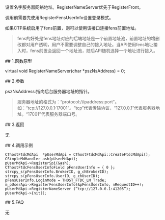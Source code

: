<p>设置名字服务器网络地址。RegisterNameServer优先于RegisterFront。</p>
<p>调用前需要先使用RegisterFensUserInfo设置登录模式。</p>
<p>如果CTP系统启用了fens前置，则可以使用该接口连接fens前置地址。</p>
<blockquote>
<p>fens的好处是fens地址对应的后端地址是一个前置地址池，前置地址的增删改都对用户透明，用户不需要调整自己的接入地址。当API使用fens地址接入时，fens前置会返回一个地址池，随后API随机选择一个地址进行接入。</p>
</blockquote>
<span class="anchor" id="f4235a02-28da-405a-871f-ad9fadc9f94e"></span>
## 1.函数原型
<p>virtual void RegisterNameServer(char *pszNsAddress) = 0;</p>
<span class="anchor" id="8fbd5a9c-3978-4153-bf54-8505b491fa7a"></span>
## 2.参数
<p>pszNsAddress:指向后台服务器地址的指针。</p>
<blockquote>
<p>服务器地址的格式为：“protocol://ipaddress:port”。如：“tcp://127.0.0.1:17001”。“tcp”代表传输协议，“127.0.0.1”代表服务器地址。“17001”代表服务器端口号。</p>
</blockquote>
<span class="anchor" id="5a269faf-90a1-43dc-b6ab-00c4f0772f0d"></span>
## 3.返回
<p>无</p>
<span class="anchor" id="2f19d080-37a5-431b-8afc-e0d8b1713547"></span>
## 4.调用示例
<pre><code>CThostFtdcMdApi  *pUserMdApi = CThostFtdcMdApi::CreateFtdcMdApi();
CSimpleMdHandler ash(pUserMdApi);
pUserMdApi-&gt;RegisterSpi(&amp;ash);
CThostFtdcFensUserInfoField pFensUserInfo = { 0 };
strcpy_s(pFensUserInfo.BrokerID, g_chBrokerID);
strcpy_s(pFensUserInfo.UserID, g_chUserID);
pFensUserInfo.LoginMode = THOST_FTDC_LM_Trade;
m_pUserApi-&gt;RegisterFensUserInfo(&amp;pFensUserInfo, nRequestID++);
pUserMdApi-&gt;RegisterNameServer (“tcp://127.0.0.1:41205”);
pUserMdApi-&gt;Init();
</code></pre>
<span class="anchor" id="9049c069-fb27-4a60-b497-34cc0e0a8d9a"></span>
## 5.FAQ
<p>无</p>
